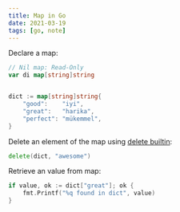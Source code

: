```yaml
---
title: Map in Go
date: 2021-03-19
tags: [go, note]
---
```


Declare a map:

```go
// Nil map: Read-Only
var di map[string]string


dict := map[string]string{
	"good":    "iyi",
	"great":   "harika",
	"perfect": "mükemmel",
}
```

Delete an element of the map using [delete builtin](https://golang.org/pkg/builtin/#delete):

```go
delete(dict, "awesome")
```

Retrieve an value from map:

```go
if value, ok := dict["great"]; ok {
    fmt.Printf("%q found in dict", value)
}
```
